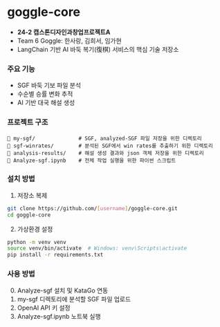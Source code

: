 # goggle-core

- **24-2 캡스톤디자인과창업프로젝트A**
- Team 6 Goggle: 한사랑, 김희서, 임가현
- LangChain 기반 AI 바둑 복기(復棋) 서비스의 핵심 기술 저장소

### 주요 기능
- SGF 바둑 기보 파일 분석
- 수순별 승률 변화 추적
- AI 기반 대국 해설 생성

### 프로젝트 구조
```
📁 my-sgf/              # SGF, analyzed-SGF 파일 저장을 위한 디렉토리
📁 sgf-winrates/        # 분석된 SGF에서 win rates를 추출하기 위한 디렉토리
📁 analysis-results/    # 해설 생성 결과와 json 객체 저장을 위한 디렉토리
🐍 Analyze-sgf.ipynb    # 전체 작업 실행을 위한 파이썬 스크립트
```

### 설치 방법
1. 저장소 복제
```bash
git clone https://github.com/[username]/goggle-core.git
cd goggle-core
```
2. 가상환경 설정
```bash
python -m venv venv
source venv/bin/activate  # Windows: venv\Scripts\activate
pip install -r requirements.txt
```

### 사용 방법
0. Analyze-sgf 설치 및 KataGo 연동
1. my-sgf 디렉토리에 분석할 SGF 파일 업로드
2. OpenAI API 키 설정
3. Analyze-sgf.ipynb 노트북 실행
